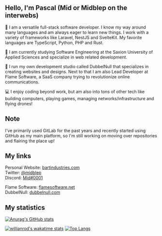 ## **Hello, I'm Pascal** (Mid or Midblep on the interwebs)

🤝 I am a versatile full-stack software developer. I know my way around many languages and am always eager to learn new things. I work with a variety of frameworks like Laravel, NestJS and SvelteKit. My favorite languages are TypeScript, Python, PHP and Rust.

🎒 I am currently studying Software Engineering at the Saxion University of Applied Sciences and specialize in web related development.

💼 I run my own development studio called DubbelNull that specializes in creating websites and designs. Next to that I am also Lead Developer at Flame Software, a SaaS company trying to revolutionize online communications.

💻 I enjoy coding beyond work, but am also into tons of other tech like building computers, playing games, managing networks/infrastructure and flying drones!

## **Note**

I've primarily used GitLab for the past years and recently started using GitHub as my main platform, so I'm still working on moving over repositories and flairing the place up!


## **My links**
Personal Website: [bartindustries.com](https://bartindustries.com/)<br/>
Twitter: [@midblep](https://twitter.com/midblep/)<br/>
Discord: [Mid#0001](https://discord.com/users/191525900880183296)

Flame Software: [flamesoftware.net](https://flamesoftware.net/)<br/>
DubbelNull: [dubbelnull.com](https://dubbelnull.com/)


## **My statistics**

[![Anurag's GitHub stats](https://github-readme-stats.vercel.app/api?username=midblep)](https://github.com/anuraghazra/github-readme-stats)

[![willianrod's wakatime stats](https://github-readme-stats.vercel.app/api/wakatime?username=mid&layout=compact)](https://github.com/anuraghazra/github-readme-stats)
[![Top Langs](https://github-readme-stats.vercel.app/api/top-langs/?username=midblep&layout=compact)](https://github.com/anuraghazra/github-readme-stats)
